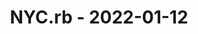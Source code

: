 ---
layout: post
title: NYC.rb - 2022-01-12
datetime: '2022-01-12T17:30:00-05:00'
name: NYC.rb
external_url: https://www.meetup.com/NYC-rb/events/277238600/
online_event: true
year_month: 2022-01
---